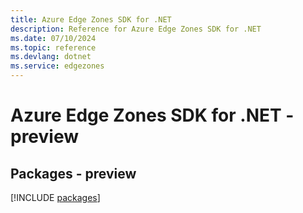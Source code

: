 ```yaml
---
title: Azure Edge Zones SDK for .NET
description: Reference for Azure Edge Zones SDK for .NET
ms.date: 07/10/2024
ms.topic: reference
ms.devlang: dotnet
ms.service: edgezones
---
```

# Azure Edge Zones SDK for .NET - preview
## Packages - preview
[!INCLUDE [packages](edge-zones-index.md)]